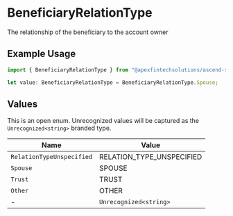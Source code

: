 # BeneficiaryRelationType

The relationship of the beneficiary to the account owner

## Example Usage

```typescript
import { BeneficiaryRelationType } from "@apexfintechsolutions/ascend-sdk/models/components";

let value: BeneficiaryRelationType = BeneficiaryRelationType.Spouse;
```

## Values

This is an open enum. Unrecognized values will be captured as the `Unrecognized<string>` branded type.

| Name                      | Value                     |
| ------------------------- | ------------------------- |
| `RelationTypeUnspecified` | RELATION_TYPE_UNSPECIFIED |
| `Spouse`                  | SPOUSE                    |
| `Trust`                   | TRUST                     |
| `Other`                   | OTHER                     |
| -                         | `Unrecognized<string>`    |